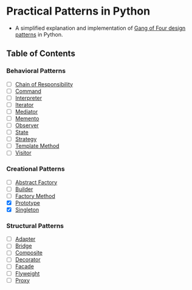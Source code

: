 # Practical Patterns in Python

* A simplified explanation and implementation of [Gang of Four design patterns](https://en.wikipedia.org/wiki/Design_Patterns) in Python.

## Table of Contents

### Behavioral Patterns

* [ ] [Chain of Responsibility](https://github.com/SentinelWarren/patterns-in-ools/tree/main/pypatterns/behavioral/chain_of_responsibility.ipynb)
* [ ] [Command](https://github.com/SentinelWarren/patterns-in-ools/tree/main/pypatterns/behavioral/command.ipynb)
* [ ] [Interpreter](https://github.com/SentinelWarren/patterns-in-ools/tree/main/pypatterns/behavioral/interpreter.ipynb)
* [ ] [Iterator](https://github.com/SentinelWarren/patterns-in-ools/tree/main/pypatterns/behavioral/iterator.ipynb)
* [ ] [Mediator](https://github.com/SentinelWarren/patterns-in-ools/tree/main/pypatterns/behavioral/mediator.ipynb)
* [ ] [Memento](https://github.com/SentinelWarren/patterns-in-ools/tree/main/pypatterns/behavioral/memento.ipynb)
* [ ] [Observer](https://github.com/SentinelWarren/patterns-in-ools/tree/main/pypatterns/behavioral/observer.ipynb)
* [ ] [State](https://github.com/SentinelWarren/patterns-in-ools/tree/main/pypatterns/behavioral/state.ipynb)
* [ ] [Strategy](https://github.com/SentinelWarren/patterns-in-ools/tree/main/pypatterns/behavioral/strategy.ipynb)
* [ ] [Template Method](https://github.com/SentinelWarren/patterns-in-ools/tree/main/pypatterns/behavioral/template_method.ipynb)
* [ ] [Visitor](https://github.com/SentinelWarren/patterns-in-ools/tree/main/pypatterns/behavioral/visitor.ipynb)

### Creational Patterns

* [ ] [Abstract Factory](https://github.com/SentinelWarren/patterns-in-ools/tree/main/pypatterns/creational/abstract_factory.ipynb)
* [ ] [Builder](https://github.com/SentinelWarren/patterns-in-ools/tree/main/pypatterns/creational/builder.ipynb)
* [ ] [Factory Method](https://github.com/SentinelWarren/patterns-in-ools/tree/main/pypatterns/creational/factory_method.ipynb)
* [x] [Prototype](https://github.com/SentinelWarren/patterns-in-ools/tree/main/pypatterns/creational/prototype.ipynb)
* [x] [Singleton](https://github.com/SentinelWarren/patterns-in-ools/tree/main/pypatterns/creational/singleton.ipynb)

### Structural Patterns

* [ ] [Adapter](https://github.com/SentinelWarren/patterns-in-ools/tree/main/pypatterns/structural/adapter.ipynb)
* [ ] [Bridge](https://github.com/SentinelWarren/patterns-in-ools/tree/main/pypatterns/structural/bridge.ipynb)
* [ ] [Composite](https://github.com/SentinelWarren/patterns-in-ools/tree/main/pypatterns/structural/composite.ipynb)
* [ ] [Decorator](https://github.com/SentinelWarren/patterns-in-ools/tree/main/pypatterns/structural/decorator.ipynb)
* [ ] [Facade](https://github.com/SentinelWarren/patterns-in-ools/tree/main/pypatterns/structural/facade.ipynb)
* [ ] [Flyweight](https://github.com/SentinelWarren/patterns-in-ools/tree/main/pypatterns/structural/flyweight.ipynb)
* [ ] [Proxy](https://github.com/SentinelWarren/patterns-in-ools/tree/main/pypatterns/structural/proxy.ipynb)
